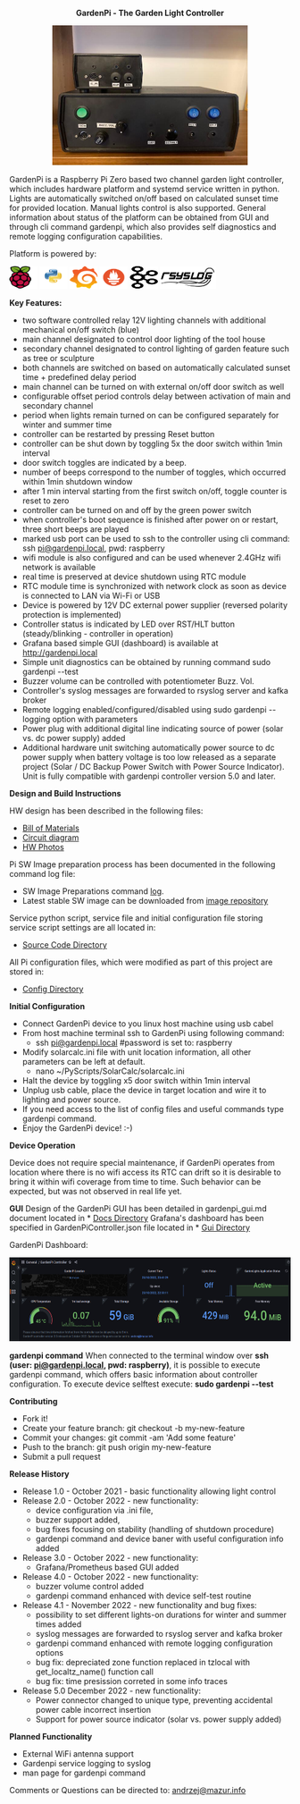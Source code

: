 **<p style="text-align: center;">GardenPi - The Garden Light Controller</p>**

<p align="center">
<img src="./hw/gardenpi_front.jpg" width="350" height="250"/>
</p>

GardenPi is a Raspberry Pi Zero based two channel garden light controller, which includes hardware platform and systemd service written in python. Lights are automatically switched on/off based on calculated sunset time for provided location. Manual lights control is also supported. General information about status of the platform can be obtained from GUI and through cli command gardenpi, which also provides self diagnostics and remote logging configuration capabilities.

Platform is powered by:
<p align="left">
<img src="./docs/decorations/raspberry-logo.png" width="50" height="40"/>
<img src="./docs/decorations/python-logo.png" width="50" height="40"/>
<img src="./docs/decorations/grafana-logo.png" width="50" height="40"/>
<img src="./docs/decorations/prometheus-logo.png" width="50" height="40"/>
<img src="./docs/decorations/kafka-logo.png" width="50" height="40"/>
<img src="./docs/decorations/rsyslog-logo.png" width="100" height="40"/>
</p>


**Key Features:**

- two software controlled relay 12V lighting channels with additional mechanical on/off switch (blue)
- main channel designated to control door lighting of the tool house
- secondary channel designated to control lighting of garden feature such as tree or sculpture
- both channels are switched on based on automatically calculated sunset time + predefined delay period
- main channel can be turned on with external on/off door switch as well
- configurable offset period controls delay between activation of main and secondary channel
- period when lights remain turned on can be configured separately for winter and summer time
- controller can be restarted by pressing Reset button
- controller can be shut down by toggling 5x the door switch within 1min interval
- door switch toggles are indicated by a beep.
- number of beeps correspond to the number of toggles, which occurred within 1min shutdown window
- after 1 min interval starting from the first switch on/off, toggle counter is reset to zero
- controller can be turned on and off by the green power switch
- when controller's boot sequence is finished after power on or restart, three short beeps are played 
- marked usb port can be used to ssh to the controller using cli command: ssh pi@gardenpi.local, pwd: raspberry
- wifi module is also configured and can be used whenever 2.4GHz wifi network is available
- real time is preserved at device shutdown using RTC module
- RTC module time is synchronized with network clock as soon as device is connected to LAN via Wi-Fi or USB
- Device is powered by 12V DC external power supplier (reversed polarity protection is implemented)
- Controller status is indicated by LED over RST/HLT button (steady/blinking - controller in operation)
- Grafana based simple GUI (dashboard) is available at http://gardenpi.local
- Simple unit diagnostics can be obtained by running command sudo gardenpi --test
- Buzzer volume can be controlled with potentiometer Buzz. Vol.
- Controller's syslog messages are forwarded to rsyslog server and kafka broker
- Remote logging enabled/configured/disabled using sudo gardenpi --logging option with parameters
- Power plug with additional digital line indicating source of power (solar vs. dc power supply) added
- Additional hardware unit switching automatically power source to dc power supply when battery voltage is too low released as a separate project (Solar / DC Backup Power Switch with Power Source Indicator). Unit is fully compatible with gardenpi controller version 5.0 and later.


**Design and Build Instructions**

HW design has been described in the following files:

* [Bill of Materials](./docs/gardenpi_bom.txt)
* [Circuit diagram](./docs/gardenpi_schematics.pdf)
* [HW Photos](./hw/)

Pi SW Image preparation process has been documented in the following command log file:

* SW Image Preparations command [log](./doc/gardenpi_cmd.txt).
* Latest stable SW image can be downloaded from [image repository](https://1drv.ms/u/s!AmoGY_QbIutmjDPu6R8zekghUcrf?e=fY6dYW)

Service python script, service file and initial configuration file storing service script settings are all located in:

* [Source Code Directory](./src)

All Pi configuration files, which were modified as part of this project are stored in:

* [Config Directory](./config)


**Initial Configuration**

* Connect GardenPi device to you linux host machine using usb cabel
* From host machine terminal ssh to GardenPi using following command:
	- ssh pi@gardenpi.local #password is set to: raspberry
* Modify solarcalc.ini  file with unit location information, all other parameters can be left at default.
	- nano ~/PyScripts/SolarCalc/solarcalc.ini
* Halt the device by toggling x5 door switch within 1min interval
* Unplug usb cable, place the device in target location and wire it to lighting and power source.
* If you need access to the list of config files and useful commands type gardenpi command.
* Enjoy the GardenPi device! :-)

**Device Operation**

Device does not require special maintenance, if GardenPi operates from location where there is no wifi access its RTC can drift so it is desirable to bring it within wifi coverage from time to time. Such behavior can be expected, but was not observed in real life yet.

**GUI**
Design of the GardenPi GUI has been detailed in gardenpi_gui.md document located in * [Docs Directory](./docs)
Grafana's dashboard has been specified in GardenPiController.json file located in * [Gui Directory](./gui)

GardenPi Dashboard:

<p align="center">
<img src="./gui/GardenPiController.png" width="600" height="150"/>
</p>

**gardenpi command**
When connected to the terminal window over **ssh (user: pi@gardenpi.local, pwd: raspberry)**, it is possible to execute gardenpi command, which offers basic information about controller configuration.
To execute device selftest execute: **sudo gardenpi --test**

**Contributing**

* Fork it!
* Create your feature branch: git checkout -b my-new-feature
* Commit your changes: git commit -am 'Add some feature'
* Push to the branch: git push origin my-new-feature
* Submit a pull request

**Release History**

* Release 1.0 - October 2021 - basic functionality allowing light control
* Release 2.0 - October 2022 - new functionality:
	* device configuration via .ini file, 
	* buzzer support added, 
	* bug fixes focusing on stability (handling of shutdown procedure)
	* gardenpi command and device baner with useful configuration info added
* Release 3.0 - October 2022 - new functionality:
    * Grafana/Prometheus based GUI added
* Release 4.0 - October 2022 - new functionality:
	* 	buzzer volume control added
	* 	gardenpi command enhanced with device self-test routine
* Release 4.1 - November 2022 - new functionality and bug fixes:
	- possibility to set different lights-on durations for winter and summer times added
	- syslog messages are forwarded to rsyslog server and kafka broker
	- gardenpi command enhanced with remote logging configuration options
	* 	bug fix: depreciated zone function replaced in tzlocal with get_localtz_name() function call
	* 	bug fix: time presission correted in some info traces
* 	Release 5.0 December 2022 - new functionality:
	- 	Power connector changed to unique type, preventing accidental power cable incorrect insertion
	- 	Support for power source indicator (solar vs. power supply added)
	
**Planned Functionality**

* External WiFi antenna support
* Gardenpi service logging to syslog
* man page for gardenpi command


Comments or Questions can be directed to: andrzej@mazur.info


